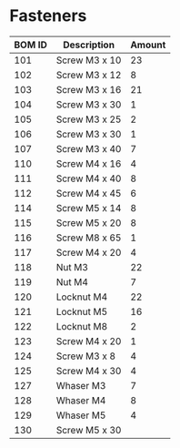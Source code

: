 # Fasteners 

|BOM ID|Description|Amount|
|--- |--- |--- |
|101|Screw M3 x 10|23|
|102|Screw M3 x 12|8|
|103|Screw M3 x 16|21|
|104|Screw M3 x 30|1|
|105|Screw M3 x 25|2|
|106|Screw M3 x 30|1|
|107|Screw M3 x 40|7|
|110|Screw M4 x 16|4|
|111|Screw M4 x 40|8|
|112|Screw M4 x 45|6|
|114|Screw M5 x 14|8|
|115|Screw M5 x 20|8|
|116|Screw M8 x 65|1|
|117|Screw M4 x 20|4|
|118|Nut M3|22|
|119|Nut M4|7|
|120|Locknut M4|22|
|121|Locknut M5|16|
|122|Locknut M8|2|
|123|Screw M4 x 20|1|
|124|Screw M3 x 8|4|
|125|Screw M4 x 30|4|
|127|Whaser M3|7|
|128|Whaser M4|8|
|129|Whaser M5|4|
|130|Screw M5 x 30 |
